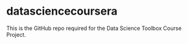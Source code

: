 datasciencecoursera
===================

This is the GitHub repo required for the Data Science Toolbox Course Project.
